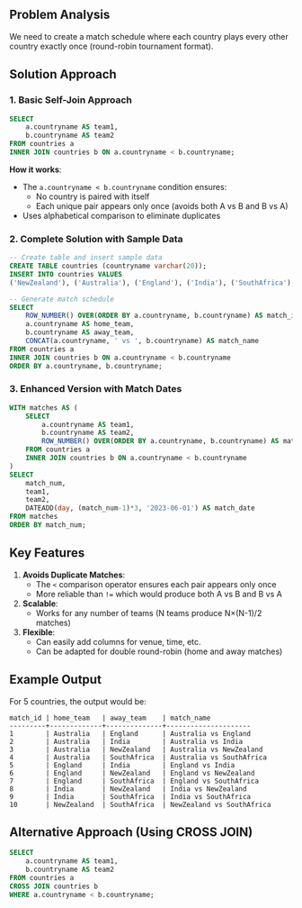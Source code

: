 ## Problem Analysis

We need to create a match schedule where each country plays every other country exactly once (round-robin tournament format).

## Solution Approach

### 1. Basic Self-Join Approach

```SQL
SELECT
    a.countryname AS team1,
    b.countryname AS team2
FROM countries a
INNER JOIN countries b ON a.countryname < b.countryname;
```

**How it works**:

- The `a.countryname < b.countryname` condition ensures:
    - No country is paired with itself
    - Each unique pair appears only once (avoids both A vs B and B vs A)
- Uses alphabetical comparison to eliminate duplicates

### 2. Complete Solution with Sample Data

```SQL
-- Create table and insert sample data
CREATE TABLE countries (countryname varchar(20));
INSERT INTO countries VALUES
('NewZealand'), ('Australia'), ('England'), ('India'), ('SouthAfrica');

-- Generate match schedule
SELECT
    ROW_NUMBER() OVER(ORDER BY a.countryname, b.countryname) AS match_id,
    a.countryname AS home_team,
    b.countryname AS away_team,
    CONCAT(a.countryname, ' vs ', b.countryname) AS match_name
FROM countries a
INNER JOIN countries b ON a.countryname < b.countryname
ORDER BY a.countryname, b.countryname;
```

### 3. Enhanced Version with Match Dates

```SQL
WITH matches AS (
    SELECT
        a.countryname AS team1,
        b.countryname AS team2,
        ROW_NUMBER() OVER(ORDER BY a.countryname, b.countryname) AS match_num
    FROM countries a
    INNER JOIN countries b ON a.countryname < b.countryname
)
SELECT
    match_num,
    team1,
    team2,
    DATEADD(day, (match_num-1)*3, '2023-06-01') AS match_date
FROM matches
ORDER BY match_num;
```

## Key Features

1. **Avoids Duplicate Matches**:
    - The `<` comparison operator ensures each pair appears only once
    - More reliable than `!=` which would produce both A vs B and B vs A
2. **Scalable**:
    - Works for any number of teams (N teams produce N×(N-1)/2 matches)
3. **Flexible**:
    - Can easily add columns for venue, time, etc.
    - Can be adapted for double round-robin (home and away matches)

## Example Output

For 5 countries, the output would be:

```Plain
match_id | home_team   | away_team    | match_name
---------+-------------+--------------+---------------------
1        | Australia   | England      | Australia vs England
2        | Australia   | India        | Australia vs India
3        | Australia   | NewZealand   | Australia vs NewZealand
4        | Australia   | SouthAfrica  | Australia vs SouthAfrica
5        | England     | India        | England vs India
6        | England     | NewZealand   | England vs NewZealand
7        | England     | SouthAfrica  | England vs SouthAfrica
8        | India       | NewZealand   | India vs NewZealand
9        | India       | SouthAfrica  | India vs SouthAfrica
10       | NewZealand  | SouthAfrica  | NewZealand vs SouthAfrica
```

## Alternative Approach (Using CROSS JOIN)

```SQL
SELECT
    a.countryname AS team1,
    b.countryname AS team2
FROM countries a
CROSS JOIN countries b
WHERE a.countryname < b.countryname;
```